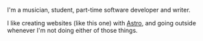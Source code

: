 I'm a musician, student, part-time software developer and writer.

I like creating  websites (like this one) with [Astro](https://astro.build), and going outside whenever I'm not doing either of those things.

